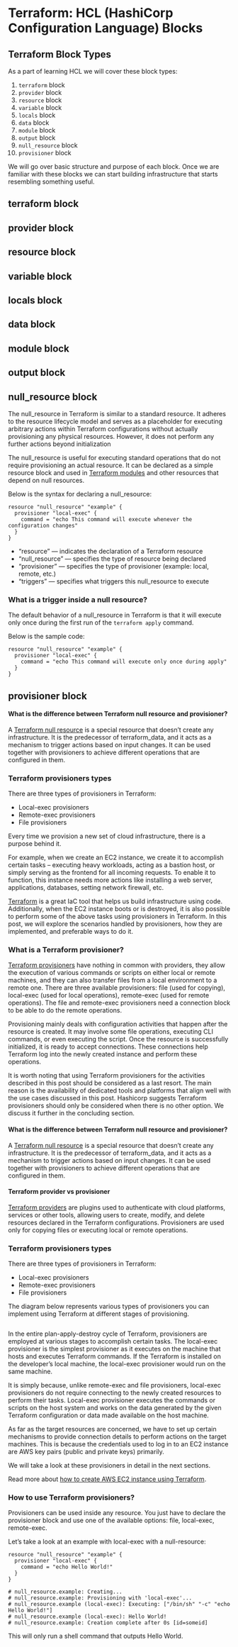 # Terraform: HCL (HashiCorp Configuration Language) Blocks

## Terraform Block Types

As a part of learning HCL we will cover these block types:

1. `terraform` block
2. `provider` block
3. `resource` block
4. `variable` block
5. `locals` block
6. `data` block
7. `module` block
8. `output` block
9. `null_resource` block
10. `provisioner` block

We will go over basic structure and purpose of each block. Once we are familiar with these blocks we can start building infrastructure that starts resembling something useful.

## terraform block

## provider block

## resource block

## variable block

## locals block

## data block

## module block

## output block

## null\_resource block

The null\_resource in Terraform is similar to a standard resource. It adheres to the resource lifecycle model and serves as a placeholder for executing arbitrary actions within Terraform configurations without actually provisioning any physical resources. However, it does not perform any further actions beyond initialization

The null\_resource is useful for executing standard operations that do not require provisioning an actual resource. It can be declared as a simple resource block and used in [Terraform modules](https://spacelift.io/blog/what-are-terraform-modules-and-how-do-they-work) and other resources that depend on null resources.&#x20;

Below is the syntax for declaring a null\_resource:

```hcl
resource "null_resource" "example" {
  provisioner "local-exec" {
    command = "echo This command will execute whenever the configuration changes"
  }
}
```

* “resource” — indicates the declaration of a Terraform resource
* “null\_resource” — specifies the type of resource being declared
* “provisioner” — specifies the type of provisioner (example: local, remote, etc.)
* “triggers” — specifies what triggers this null\_resource to execute

### What is a trigger inside a null resource?

The default behavior of a null\_resource in Terraform is that it will execute only once during the first run of the `terraform apply` command.

Below is the sample code:

```hcl
resource "null_resource" "example" {
  provisioner "local-exec" {
    command = "echo This command will execute only once during apply"
  }
}
```

## provisioner block

#### What is the difference between Terraform null resource and provisioner?

A [Terraform ](https://spacelift.io/blog/terraform-null-resource)[null resource](https://spacelift.io/blog/terraform-null-resource) is a special resource that doesn’t create any infrastructure. It is the predecessor of terraform\_data, and it acts as a mechanism to trigger actions based on input changes. It can be used together with provisioners to achieve different operations that are configured in them.

### Terraform provisioners types

There are three types of provisioners in Terraform:&#x20;

* Local-exec provisioners
* Remote-exec provisioners
* File provisioners

Every time we provision a new set of cloud infrastructure, there is a purpose behind it.

For example, when we create an EC2 instance, we create it to accomplish certain tasks – executing heavy workloads, acting as a bastion host, or simply serving as the frontend for all incoming requests. To enable it to function, this instance needs more actions like installing a web server, applications, databases, setting network firewall, etc.

[Terraform](https://spacelift.io/blog/what-is-terraform) is a great IaC tool that helps us build infrastructure using code. Additionally, when the EC2 instance boots or is destroyed, it is also possible to perform some of the above tasks using provisioners in Terraform. In this post, we will explore the scenarios handled by provisioners, how they are implemented, and preferable ways to do it.

### What is a Terraform provisioner?

[Terraform provisioners](https://developer.hashicorp.com/terraform/language/resources/provisioners/syntax) have nothing in common with providers, they allow the execution of various commands or scripts on either local or remote machines, and they can also transfer files from a local environment to a remote one. There are three available provisioners: file (used for copying), local-exec (used for local operations), remote-exec (used for remote operations). The file and remote-exec provisioners need a connection block to be able to do the remote operations.

Provisioning mainly deals with configuration activities that happen after the resource is created. It may involve some file operations, executing CLI commands, or even executing the script. Once the resource is successfully initialized, it is ready to accept connections. These connections help Terraform log into the newly created instance and perform these operations.

It is worth noting that using Terraform provisioners for the activities described in this post should be considered as a last resort. The main reason is the availability of dedicated tools and platforms that align well with the use cases discussed in this post. Hashicorp suggests Terraform provisioners should only be considered when there is no other option. We discuss it further in the concluding section.

#### What is the difference between Terraform null resource and provisioner?

A [Terraform ](https://spacelift.io/blog/terraform-null-resource)[null resource](https://spacelift.io/blog/terraform-null-resource) is a special resource that doesn’t create any infrastructure. It is the predecessor of terraform\_data, and it acts as a mechanism to trigger actions based on input changes. It can be used together with provisioners to achieve different operations that are configured in them.

#### Terraform provider vs provisioner

[Terraform providers](https://registry.terraform.io/browse/providers) are plugins used to authenticate with cloud platforms, services or other tools, allowing users to create, modify, and delete resources declared in the Terraform configurations. Provisioners are used only for copying files or executing local or remote operations.

### Terraform provisioners types

There are three types of provisioners in Terraform:&#x20;

* Local-exec provisioners
* Remote-exec provisioners
* File provisioners

The diagram below represents various types of provisioners you can implement using Terraform at different stages of provisioning.

<figure><img src="https://spacelift.io/_next/image?url=https%3A%2F%2Fspaceliftio.wpcomstaging.com%2Fwp-content%2Fuploads%2F2022%2F08%2Fterraform-provisioners-diagram.png&#x26;w=3840&#x26;q=75" alt=""><figcaption></figcaption></figure>

In the entire plan-apply-destroy cycle of Terraform, provisioners are employed at various stages to accomplish certain tasks. The local-exec provisioner is the simplest provisioner as it executes on the machine that hosts and executes Terraform commands. If the Terraform is installed on the developer’s local machine, the local-exec provisioner would run on the same machine.

It is simply because, unlike remote-exec and file provisioners, local-exec provisioners do not require connecting to the newly created resources to perform their tasks. Local-exec provisioner executes the commands or scripts on the host system and works on the data generated by the given Terraform configuration or data made available on the host machine.

As far as the target resources are concerned, we have to set up certain mechanisms to provide connection details to perform actions on the target machines. This is because the credentials used to log in to an EC2 instance are AWS key pairs (public and private keys) primarily.&#x20;

We will take a look at these provisioners in detail in the next sections.

Read more about [how to create AWS EC2 instance using Terraform](https://spacelift.io/blog/terraform-ec2-instance).

### How to use Terraform provisioners?

Provisioners can be used inside any resource. You just have to declare the provisioner block and use one of the available options: file, local-exec, remote-exec.

Let’s take a look at an example with local-exec with a null-resource:

```hcl
resource "null_resource" "example" {
  provisioner "local-exec" {
    command = "echo Hello World!"
  }
}

# null_resource.example: Creating...
# null_resource.example: Provisioning with 'local-exec'...
# null_resource.example (local-exec): Executing: ["/bin/sh" "-c" "echo Hello World!"]
# null_resource.example (local-exec): Hello World!
# null_resource.example: Creation complete after 0s [id=someid]
```

This will only run a shell command that outputs Hello World.
